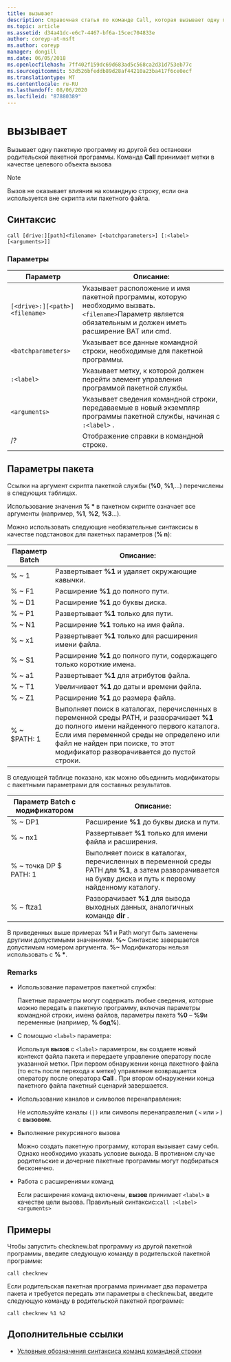 ```yaml
---
title: вызывает
description: Справочная статья по команде Call, которая вызывает одну пакетную программу из другой без остановки родительской программы пакетной службы.
ms.topic: article
ms.assetid: d34a41dc-e6c7-4467-bf6a-15cec704833e
author: coreyp-at-msft
ms.author: coreyp
manager: dongill
ms.date: 06/05/2018
ms.openlocfilehash: 7ff402f159dc69d683ad5c568ca2d31d753eb77c
ms.sourcegitcommit: 53d526bfeddb89d28af44210a23ba417f6ce0ecf
ms.translationtype: MT
ms.contentlocale: ru-RU
ms.lasthandoff: 08/06/2020
ms.locfileid: "87880389"
---
```

# <a name="call"></a>вызывает

Вызывает одну пакетную программу из другой без остановки родительской пакетной программы. Команда **Call** принимает метки в качестве целевого объекта вызова

> [!NOTE]
> Вызов не оказывает влияния на командную строку, если она используется вне скрипта или пакетного файла.

## <a name="syntax"></a>Синтаксис

```
call [drive:][path]<filename> [<batchparameters>] [:<label> [<arguments>]]
```

### <a name="parameters"></a>Параметры

| Параметр | Описание: |
| --------- | ----------- |
| `[<drive>:][<path>]<filename>` | Указывает расположение и имя пакетной программы, которую необходимо вызвать. `<filename>`Параметр является обязательным и должен иметь расширение BAT или cmd. |
| `<batchparameters>` | Указывает все данные командной строки, необходимые для пакетной программы. |
| `:<label>` | Указывает метку, к которой должен перейти элемент управления программой пакетной службы. |
| `<arguments>` | Указывает сведения командной строки, передаваемые в новый экземпляр программы пакетной службы, начиная с `:<label>` .|
| /? | Отображение справки в командной строке. |

## <a name="batch-parameters"></a>Параметры пакета

Ссылки на аргумент скрипта пакетной службы (**%0**, **%1**,...) перечислены в следующих таблицах.

Использование значения **% &#42;** в пакетном скрипте означает все аргументы (например, **%1**, **%2**, **%3**...).

Можно использовать следующие необязательные синтаксисы в качестве подстановок для пакетных параметров (**% n**):

| Параметр Batch | Описание: |
| --------------- | ----------- |
| % ~ 1 | Развертывает **%1** и удаляет окружающие кавычки. |
| % ~ F1 | Расширение **%1** до полного пути. |
| % ~ D1 | Расширение **%1** до буквы диска. |
| % ~ P1 | Развертывает **%1** только для пути. |
| % ~ N1 | Расширение **%1** только на имя файла. |
| % ~ x1 | Развертывает **%1** только для расширения имени файла. |
| % ~ S1 | Расширение **%1** до полного пути, содержащего только короткие имена. |
| % ~ a1 | Развертывает **%1** для атрибутов файла. |
| % ~ T1 | Увеличивает **%1** до даты и времени файла. |
| % ~ Z1 | Расширение **%1** до размера файла. |
| % ~ $PATH: 1 | Выполняет поиск в каталогах, перечисленных в переменной среды PATH, и разворачивает **%1** до полного имени найденного первого каталога. Если имя переменной среды не определено или файл не найден при поиске, то этот модификатор разворачивается до пустой строки. |

В следующей таблице показано, как можно объединить модификаторы с пакетными параметрами для составных результатов.

| Параметр Batch с модификатором | Описание: |
| ----------------------------- | ----------- |
| % ~ DP1 | Расширение **%1** до буквы диска и пути. |
| % ~ nx1 | Развертывает **%1** только для имени файла и расширения. |
| % ~ точка DP $ PATH: 1 | Выполняет поиск в каталогах, перечисленных в переменной среды PATH для **%1**, а затем разворачивается на букву диска и путь к первому найденному каталогу. |
| % ~ ftza1 | Разворачивает **%1** для вывода выходных данных, аналогичных команде **dir** . |

В приведенных выше примерах **%1** и Path могут быть заменены другими допустимыми значениями. **%~** Синтаксис завершается допустимым номером аргумента. **%~** Модификаторы нельзя использовать с **% &#42;**.

### <a name="remarks"></a>Remarks

- Использование параметров пакетной службы:

    Пакетные параметры могут содержать любые сведения, которые можно передать в пакетную программу, включая параметры командной строки, имена файлов, параметры пакета **%0** – **%9**и переменные (например, **% бод%**).

- С помощью `<label>` параметра:

    Используя **вызов** с `<label>` параметром, вы создаете новый контекст файла пакета и передаете управление оператору после указанной метки. При первом обнаружении конца пакетного файла (то есть после перехода к метке) управление возвращается оператору после оператора **Call** . При втором обнаружении конца пакетного файла пакетный сценарий завершается.

- Использование каналов и символов перенаправления:

    Не используйте каналы `(|)` или символы перенаправления ( `<` или `>` ) с **вызовом**.

- Выполнение рекурсивного вызова

    Можно создать пакетную программу, которая вызывает саму себя. Однако необходимо указать условие выхода. В противном случае родительские и дочерние пакетные программы могут подбираться бесконечно.

- Работа с расширениями команд

    Если расширения команд включены, **вызов** принимает `<label>` в качестве цели вызова. Правильный синтаксис:`call :<label> <arguments>`

## <a name="examples"></a>Примеры

Чтобы запустить checknew.bat программу из другой пакетной программы, введите следующую команду в родительской пакетной программе:

```
call checknew
```

Если родительская пакетная программа принимает два параметра пакета и требуется передать эти параметры в checknew.bat, введите следующую команду в родительской пакетной программе:

```
call checknew %1 %2
```

## <a name="additional-references"></a>Дополнительные ссылки

- [Условные обозначения синтаксиса команд командной строки](command-line-syntax-key.md)
